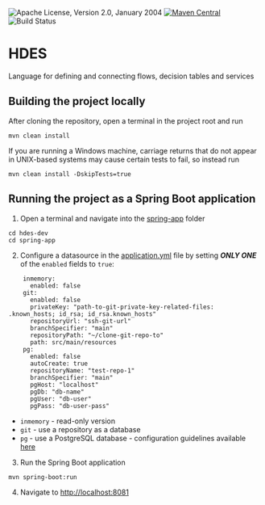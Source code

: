 ![Apache License, Version 2.0, January 2004](https://img.shields.io/github/license/apache/maven.svg?label=License&style=for-the-badge)
[![Maven Central](https://img.shields.io/maven-central/v/io.resys.hdes/hdes-bom.svg?label=Maven%20Central&style=for-the-badge)](https://search.maven.org/artifact/io.resys.hdes/hdes-bom)
![Build Status](https://img.shields.io/github/actions/workflow/status/the-wrench-io/hdes-parent/3.y-pre-commit.yaml?style=for-the-badge)

# HDES
Language for defining and connecting flows, decision tables and services

## Building the project locally  
After cloning the repository, open a terminal in the project root and run
```
mvn clean install
```
If you are running a Windows machine, carriage returns that do not appear in UNIX-based systems may cause certain tests to fail, so instead run 
``` 
mvn clean install -DskipTests=true
```


## Running the project as a Spring Boot application
1. Open a terminal and navigate into the [spring-app](https://github.com/the-wrench-io/hdes-parent/tree/3.y/hdes-dev/spring-app) folder
``` 
cd hdes-dev
cd spring-app
```
2. Configure a datasource in the [application.yml](https://github.com/the-wrench-io/hdes-parent/blob/3.y/hdes-dev/spring-app/src/main/resources/application.yml) file by setting ***ONLY ONE*** of the `enabled` fields to `true`:
```
    inmemory: 
      enabled: false
    git:
      enabled: false
      privateKey: "path-to-git-private-key-related-files: .known_hosts; id_rsa; id_rsa.known_hosts"
      repositoryUrl: "ssh-git-url" 
      branchSpecifier: "main"
      repositoryPath: "~/clone-git-repo-to"
      path: src/main/resources
    pg:
      enabled: false
      autoCreate: true
      repositoryName: "test-repo-1" 
      branchSpecifier: "main"
      pgHost: "localhost"
      pgDb: "db-name"
      pgUser: "db-user"
      pgPass: "db-user-pass"
```
- `inmemory` - read-only version
- `git` - use a repository as a database
- `pg` - use a PostgreSQL database - configuration guidelines available [here](https://github.com/the-wrench-io/hdes-parent/blob/3.y/hdes-dev/README_PG.MD)

3. Run the Spring Boot application
```
mvn spring-boot:run
```
4. Navigate to <http://localhost:8081>
